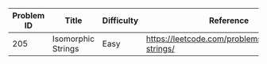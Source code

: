 | Problem ID | Title | Difficulty | Reference
| --- | --- | --- | ---
| 205 | Isomorphic Strings | Easy | https://leetcode.com/problems/isomorphic-strings/
